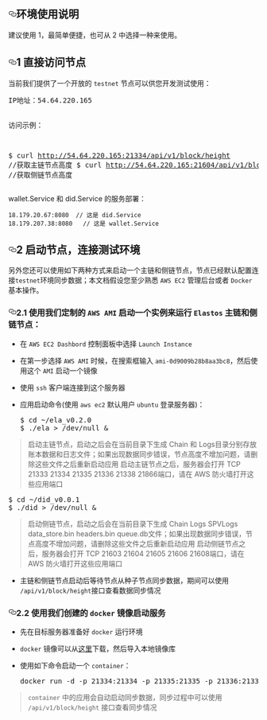 <article class="markdown-body entry-content" itemprop="text"><h1><a id="user-content-环境使用说明" class="anchor" aria-hidden="true" href="#环境使用说明"><svg class="octicon octicon-link" viewBox="0 0 16 16" version="1.1" width="16" height="16" aria-hidden="true"><path fill-rule="evenodd" d="M4 9h1v1H4c-1.5 0-3-1.69-3-3.5S2.55 3 4 3h4c1.45 0 3 1.69 3 3.5 0 1.41-.91 2.72-2 3.25V8.59c.58-.45 1-1.27 1-2.09C10 5.22 8.98 4 8 4H4c-.98 0-2 1.22-2 2.5S3 9 4 9zm9-3h-1v1h1c1 0 2 1.22 2 2.5S13.98 12 13 12H9c-.98 0-2-1.22-2-2.5 0-.83.42-1.64 1-2.09V6.25c-1.09.53-2 1.84-2 3.25C6 11.31 7.55 13 9 13h4c1.45 0 3-1.69 3-3.5S14.5 6 13 6z"></path></svg></a>环境使用说明</h1>
<p>建议使用 1，最简单便捷，也可从 2 中选择一种来使用。</p>
<h2><a id="user-content-1-直接访问节点" class="anchor" aria-hidden="true" href="#1-直接访问节点"><svg class="octicon octicon-link" viewBox="0 0 16 16" version="1.1" width="16" height="16" aria-hidden="true"><path fill-rule="evenodd" d="M4 9h1v1H4c-1.5 0-3-1.69-3-3.5S2.55 3 4 3h4c1.45 0 3 1.69 3 3.5 0 1.41-.91 2.72-2 3.25V8.59c.58-.45 1-1.27 1-2.09C10 5.22 8.98 4 8 4H4c-.98 0-2 1.22-2 2.5S3 9 4 9zm9-3h-1v1h1c1 0 2 1.22 2 2.5S13.98 12 13 12H9c-.98 0-2-1.22-2-2.5 0-.83.42-1.64 1-2.09V6.25c-1.09.53-2 1.84-2 3.25C6 11.31 7.55 13 9 13h4c1.45 0 3-1.69 3-3.5S14.5 6 13 6z"></path></svg></a>1 直接访问节点</h2>
<p>当前我们提供了一个开放的 <code>testnet</code> 节点可以供您开发测试使用：</p>
<div class="highlight highlight-source-shell"><pre>IP地址：54.64.220.165

访问示例：

$ curl http://54.64.220.165:21334/api/v1/block/height    //获取主链节点高度
$ curl http://54.64.220.165:21604/api/v1/block/height    //获取侧链节点高度</pre></div>
<p>wallet.Service 和 did.Service 的服务部署：</p>
<pre><code>18.179.20.67:8080  // 这是 did.Service
18.179.207.38:8080   // 这是 wallet.Service
</code></pre>
<h2><a id="user-content-2-启动节点连接测试环境" class="anchor" aria-hidden="true" href="#2-启动节点连接测试环境"><svg class="octicon octicon-link" viewBox="0 0 16 16" version="1.1" width="16" height="16" aria-hidden="true"><path fill-rule="evenodd" d="M4 9h1v1H4c-1.5 0-3-1.69-3-3.5S2.55 3 4 3h4c1.45 0 3 1.69 3 3.5 0 1.41-.91 2.72-2 3.25V8.59c.58-.45 1-1.27 1-2.09C10 5.22 8.98 4 8 4H4c-.98 0-2 1.22-2 2.5S3 9 4 9zm9-3h-1v1h1c1 0 2 1.22 2 2.5S13.98 12 13 12H9c-.98 0-2-1.22-2-2.5 0-.83.42-1.64 1-2.09V6.25c-1.09.53-2 1.84-2 3.25C6 11.31 7.55 13 9 13h4c1.45 0 3-1.69 3-3.5S14.5 6 13 6z"></path></svg></a>2 启动节点，连接测试环境</h2>
<p>另外您还可以使用如下两种方式来启动一个主链和侧链节点，节点已经默认配置连接<code>testnet</code>环境同步数据；本文档假设您至少熟悉 <code>AWS EC2</code> 管理后台或者 <code>Docker</code> 基本操作。</p>
<h3><a id="user-content-21-使用我们定制的-aws-ami-启动一个实例来运行-elastos-主链和侧链节点" class="anchor" aria-hidden="true" href="#21-使用我们定制的-aws-ami-启动一个实例来运行-elastos-主链和侧链节点"><svg class="octicon octicon-link" viewBox="0 0 16 16" version="1.1" width="16" height="16" aria-hidden="true"><path fill-rule="evenodd" d="M4 9h1v1H4c-1.5 0-3-1.69-3-3.5S2.55 3 4 3h4c1.45 0 3 1.69 3 3.5 0 1.41-.91 2.72-2 3.25V8.59c.58-.45 1-1.27 1-2.09C10 5.22 8.98 4 8 4H4c-.98 0-2 1.22-2 2.5S3 9 4 9zm9-3h-1v1h1c1 0 2 1.22 2 2.5S13.98 12 13 12H9c-.98 0-2-1.22-2-2.5 0-.83.42-1.64 1-2.09V6.25c-1.09.53-2 1.84-2 3.25C6 11.31 7.55 13 9 13h4c1.45 0 3-1.69 3-3.5S14.5 6 13 6z"></path></svg></a>2.1 使用我们定制的 <code>AWS AMI</code> 启动一个实例来运行 <code>Elastos</code> 主链和侧链节点：</h3>
<ul>
<li>
<p>在 <code>AWS EC2 Dashbord</code> 控制面板中选择 <code>Launch Instance</code></p>
</li>
<li>
<p>在第一步选择 <code>AWS AMI</code> 时候，在搜索框输入 <code>ami-0d9009b28b8aa3bc8</code>，然后使用这个 <code>AMI</code> 启动一个镜像</p>
</li>
<li>
<p>使用 <code>ssh</code> 客户端连接到这个服务器</p>
</li>
<li>
<p>应用启动命令(使用 <code>aws ec2</code> 默认用户 <code>ubuntu</code> 登录服务器)：</p>
<div class="highlight highlight-source-shell"><pre>$ <span class="pl-c1">cd</span> <span class="pl-k">~</span>/ela_v0.2.0
$ ./ela <span class="pl-k">&gt;</span> /dev/null <span class="pl-k">&amp;</span></pre></div>
</li>
</ul>
<blockquote>
<p>启动主链节点，启动之后会在当前目录下生成 Chain 和 Logs目录分别存放账本数据和日志文件；如果出现数据同步错误，节点高度不增加问题，请删除这些文件之后重新启动应用
启动主链节点之后，服务器会打开 TCP 21333 21334 21335 21336 21338 21866端口，请在 AWS 防火墙打开这些应用端口</p>
</blockquote>
<div class="highlight highlight-source-shell"><pre>$ <span class="pl-c1">cd</span> <span class="pl-k">~</span>/did_v0.0.1
$ ./did <span class="pl-k">&gt;</span> /dev/null <span class="pl-k">&amp;</span></pre></div>
<blockquote>
<p>启动侧链节点，启动之后会在当前目录下生成 Chain Logs SPVLogs data_store.bin headers.bin queue.db文件；如果出现数据同步错误，节点高度不增加问题，请删除这些文件之后重新启动应用
启动侧链节点之后，服务器会打开 TCP 21603 21604 21605 21606 21608端口，请在 AWS 防火墙打开这些应用端口</p>
</blockquote>
<ul>
<li>主链和侧链节点启动后等待节点从种子节点同步数据，期间可以使用 <code>/api/v1/block/height</code>接口查看数据同步情况</li>
</ul>
<h3><a id="user-content-22-使用我们创建的-docker-镜像启动服务" class="anchor" aria-hidden="true" href="#22-使用我们创建的-docker-镜像启动服务"><svg class="octicon octicon-link" viewBox="0 0 16 16" version="1.1" width="16" height="16" aria-hidden="true"><path fill-rule="evenodd" d="M4 9h1v1H4c-1.5 0-3-1.69-3-3.5S2.55 3 4 3h4c1.45 0 3 1.69 3 3.5 0 1.41-.91 2.72-2 3.25V8.59c.58-.45 1-1.27 1-2.09C10 5.22 8.98 4 8 4H4c-.98 0-2 1.22-2 2.5S3 9 4 9zm9-3h-1v1h1c1 0 2 1.22 2 2.5S13.98 12 13 12H9c-.98 0-2-1.22-2-2.5 0-.83.42-1.64 1-2.09V6.25c-1.09.53-2 1.84-2 3.25C6 11.31 7.55 13 9 13h4c1.45 0 3-1.69 3-3.5S14.5 6 13 6z"></path></svg></a>2.2 使用我们创建的 <code>docker</code> 镜像启动服务</h3>
<ul>
<li>
<p>先在目标服务器准备好 <code>docker</code> 运行环境</p>
</li>
<li>
<p><code>docker</code> 镜像可以从<a href="https://s3-ap-northeast-1.amazonaws.com/elastos-docker-img/ela_node_hackson.docker.img.zip" rel="nofollow">这里</a>下载，然后导入本地镜像库</p>
</li>
<li>
<p>使用如下命令启动一个 <code>container</code>：</p>
<div class="highlight highlight-source-shell"><pre>docker run -d -p 21334:21334 -p 21335:21335 -p 21336:21336 -p 21338:21338 -p 21604:21604 -p 21605:21605 -p 21606:21606 -p 21608:21608 ela-node-did</pre></div>
</li>
</ul>
<blockquote>
<p><code>container</code> 中的应用会自动启动同步数据，同步过程中可以使用 <code>/api/v1/block/height</code> 接口查看同步情况</p>
</blockquote>
</article>